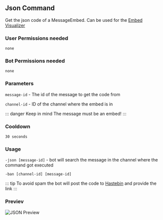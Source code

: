 ## Json Command
Get the json code of a MessageEmbed. Can be used for the [Embed Visualizer](https://leovoel.github.io/embed-visualizer/)

### User Permissions needed
`none`
### Bot Permissions needed
`none`

### Parameters
`message-id` - The id of the message to get the code from

`channel-id` - ID of the channel where the embed is in

::: danger Keep in mind 
The message must be an embed!
:::

### Cooldown
`30 seconds`


### Usage
`-json [message-id]` - bot will search the message in the channel where the command got executed

`-ban [channel-id] [message-id]`

::: tip
To avoid spam the bot will post the code to [Hastebin](https://hastebin.com/) and provide the link
:::


### Previev

![JSON Preview](https://cdn.discordapp.com/attachments/469576672128139275/552262115373613073/unknown.png)

